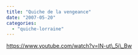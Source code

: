```yaml
---
title: "Quiche de la vengeance"
date: "2007-05-20"
categories: 
  - "quiche-lorraine"
---
```


https://www.youtube.com/watch?v=IN-ut\_5i\_Bw
